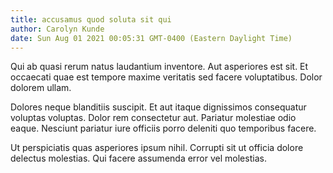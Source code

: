 ```yaml
---
title: accusamus quod soluta sit qui
author: Carolyn Kunde
date: Sun Aug 01 2021 00:05:31 GMT-0400 (Eastern Daylight Time)
---
```

Qui ab quasi rerum natus laudantium inventore. Aut asperiores est sit. Et occaecati quae est tempore maxime veritatis sed facere voluptatibus. Dolor dolorem ullam.

 Dolores neque blanditiis suscipit. Et aut itaque dignissimos consequatur voluptas voluptas. Dolor rem consectetur aut. Pariatur molestiae odio eaque. Nesciunt pariatur iure officiis porro deleniti quo temporibus facere.

 Ut perspiciatis quas asperiores ipsum nihil. Corrupti sit ut officia dolore delectus molestias. Qui facere assumenda error vel molestias.